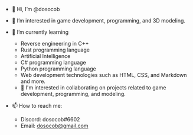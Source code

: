 - 👋 Hi, I’m @dosocob

- 👀 I’m interested in game development, programming, and 3D modeling.

- 🌱 I’m currently learning 
  - Reverse engineering in C++
  - Rust programming language
  - Artificial Intelligence
  - C# programming language
  - Python programming language
  - Web development technologies such as HTML, CSS, and Markdown and more.
  - 🤝 I'm interested in collaborating on projects related to game development, programming, and modeling.

- 📫 How to reach me: 
  - Discord: dosocob#6602
  - Email: dosocob@gmail.com
